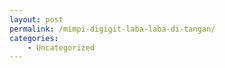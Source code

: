 ```yaml
---
layout: post
permalink: /mimpi-digigit-laba-laba-di-tangan/
categories:
    - Uncategorized
---
```


